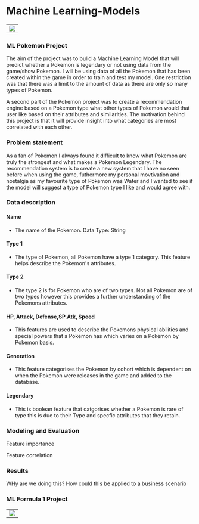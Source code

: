 # Machine Learning-Models
<table>
  <tr>
    <td valign="top"><img src="https://github.com/dwellin98/MachineLearning-Models/blob/master/Images/pokemon-water-types.jpg" >
  </tr>
 </table>

### ML Pokemon Project 
The aim of the project was to bulid a Machine Learning Model that will predict whether a Pokemon is legendary or not using data from the game/show Pokemon. I will be using data of all the Pokemon that has been created within the game in order to train and test my model. One restriction was that there was a limit to the amount of data as there are only so many types of Pokemon.

A second part of the Pokemon project was to create a recommendation engine based on a Pokemon type what other types of Pokemon would that user like based on their attributes and similarities. The motivation behind this project is that it will provide insight into what categories are most correlated with each other.

### Problem statement
As a fan of Pokemon I always found it difficult to know what Pokemon are truly the strongest and what makes a Pokemon Legendary. The recommendation system is to create a new system that I have no seen before when using the game, futhermore my personal movtivation and nostalgia as my favourite type of Pokemon was Water and I wanted to see if the model will suggest a type of Pokemon type I like and would agree with.

### Data description
#### Name

* The name of the Pokemon. Data Type: String

#### Type 1

* The type of Pokemon, all Pokemon have a type 1 category. This feature helps describe the Pokemon's attributes.

#### Type 2

* The type 2 is for Pokemon who are of two types. Not all Pokemon are of two types however this provides a further understanding of the Pokemons attributes.

#### HP, Attack, Defense,SP.Atk, Speed

* This features are used to describe the Pokemons physical abilities and special powers that a Pokemon has which varies on a Pokemon by Pokemon basis.

#### Generation

* This feature categorises the Pokemon by cohort which is dependent on when the Pokemon were releases in the game and added to the database.

#### Legendary

* This is boolean feature that catgorises whether a Pokemon is rare of type this is due to their Type and specfic attributes that they retain. 

### Modeling and Evaluation

Feature importance

Feature correlation


### Results

WHy are we doing this?
How could this be applied to a business scenario

### ML Formula 1 Project
<table>
  <tr>
    <td valign="top"><img src="https://github.com/dwellin98/MachineLearning-Models/blob/master/Images/header-formula.jpg" >
  </tr>
 </table>
